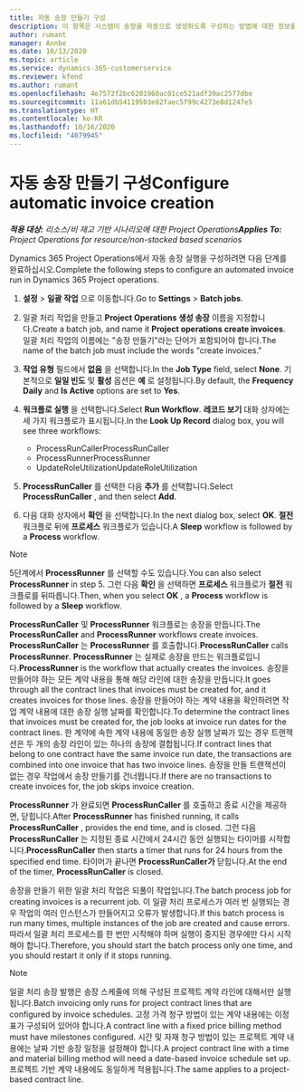 ```yaml
---
title: 자동 송장 만들기 구성
description: 이 항목은 시스템이 송장을 자동으로 생성하도록 구성하는 방법에 대한 정보를 제공합니다.
author: rumant
manager: Annbe
ms.date: 10/13/2020
ms.topic: article
ms.service: dynamics-365-customerservice
ms.reviewer: kfend
ms.author: rumant
ms.openlocfilehash: 4e7572f2bc6201960ac01ce521adf39ac2577dbe
ms.sourcegitcommit: 11a61db54119503e82faec5f99c4273e8d1247e5
ms.translationtype: HT
ms.contentlocale: ko-KR
ms.lasthandoff: 10/16/2020
ms.locfileid: "4079945"
---
```

# <a name="configure-automatic-invoice-creation"></a><span data-ttu-id="85474-103">자동 송장 만들기 구성</span><span class="sxs-lookup"><span data-stu-id="85474-103">Configure automatic invoice creation</span></span>

<span data-ttu-id="85474-104">_**적용 대상:** 리소스/비 재고 기반 시나리오에 대한 Project Operations_</span><span class="sxs-lookup"><span data-stu-id="85474-104">_**Applies To:** Project Operations for resource/non-stocked based scenarios_</span></span>


<span data-ttu-id="85474-105">Dynamics 365 Project Operations에서 자동 송장 실행을 구성하려면 다음 단계를 완료하십시오.</span><span class="sxs-lookup"><span data-stu-id="85474-105">Complete the following steps to configure an automated invoice run in Dynamics 365 Project operations.</span></span>

1. <span data-ttu-id="85474-106">**설정** > **일괄 작업** 으로 이동합니다.</span><span class="sxs-lookup"><span data-stu-id="85474-106">Go to **Settings** > **Batch jobs**.</span></span>
2. <span data-ttu-id="85474-107">일괄 처리 작업을 만들고 **Project Operations 생성 송장** 이름을 지정합니다.</span><span class="sxs-lookup"><span data-stu-id="85474-107">Create a batch job, and name it **Project operations create invoices**.</span></span> <span data-ttu-id="85474-108">일괄 처리 작업의 이름에는 "송장 만들기"라는 단어가 포함되어야 합니다.</span><span class="sxs-lookup"><span data-stu-id="85474-108">The name of the batch job must include the words "create invoices."</span></span>
3. <span data-ttu-id="85474-109">**작업 유형** 필드에서 **없음** 을 선택합니다.</span><span class="sxs-lookup"><span data-stu-id="85474-109">In the **Job Type** field, select **None**.</span></span> <span data-ttu-id="85474-110">기본적으로 **일일 빈도** 및 **활성** 옵션은 **예** 로 설정됩니다.</span><span class="sxs-lookup"><span data-stu-id="85474-110">By default, the **Frequency Daily** and **Is Active** options are set to **Yes**.</span></span>
4. <span data-ttu-id="85474-111">**워크플로 실행** 을 선택합니다.</span><span class="sxs-lookup"><span data-stu-id="85474-111">Select **Run Workflow**.</span></span> <span data-ttu-id="85474-112">**레코드 보기** 대화 상자에는 세 가지 워크플로가 표시됩니다.</span><span class="sxs-lookup"><span data-stu-id="85474-112">In the **Look Up Record** dialog box, you will see three workflows:</span></span>

    - <span data-ttu-id="85474-113">ProcessRunCaller</span><span class="sxs-lookup"><span data-stu-id="85474-113">ProcessRunCaller</span></span>
    - <span data-ttu-id="85474-114">ProcessRunner</span><span class="sxs-lookup"><span data-stu-id="85474-114">ProcessRunner</span></span>
    - <span data-ttu-id="85474-115">UpdateRoleUtilization</span><span class="sxs-lookup"><span data-stu-id="85474-115">UpdateRoleUtilization</span></span>

5. <span data-ttu-id="85474-116">**ProcessRunCaller** 를 선택한 다음 **추가** 를 선택합니다.</span><span class="sxs-lookup"><span data-stu-id="85474-116">Select **ProcessRunCaller** , and then select **Add**.</span></span>
6. <span data-ttu-id="85474-117">다음 대화 상자에서 **확인** 을 선택합니다.</span><span class="sxs-lookup"><span data-stu-id="85474-117">In the next dialog box, select **OK**.</span></span> <span data-ttu-id="85474-118">**절전** 워크플로 뒤에 **프로세스** 워크플로가 있습니다.</span><span class="sxs-lookup"><span data-stu-id="85474-118">A **Sleep** workflow is followed by a **Process** workflow.</span></span>

  > [!NOTE]
  > <span data-ttu-id="85474-119">5단계에서 **ProcessRunner** 를 선택할 수도 있습니다.</span><span class="sxs-lookup"><span data-stu-id="85474-119">You can also select **ProcessRunner** in step 5.</span></span> <span data-ttu-id="85474-120">그런 다음 **확인** 을 선택하면 **프로세스** 워크플로가 **절전** 워크플로를 뒤따릅니다.</span><span class="sxs-lookup"><span data-stu-id="85474-120">Then, when you select **OK** , a **Process** workflow is followed by a **Sleep** workflow.</span></span>

<span data-ttu-id="85474-121">**ProcessRunCaller** 및 **ProcessRunner** 워크플로는 송장을 만듭니다.</span><span class="sxs-lookup"><span data-stu-id="85474-121">The **ProcessRunCaller** and **ProcessRunner** workflows create invoices.</span></span> <span data-ttu-id="85474-122">**ProcessRunCaller** 는 **ProcessRunner** 를 호출합니다.</span><span class="sxs-lookup"><span data-stu-id="85474-122">**ProcessRunCaller** calls **ProcessRunner**.</span></span> <span data-ttu-id="85474-123">**ProcessRunner** 는 실제로 송장을 만드는 워크플로입니다.</span><span class="sxs-lookup"><span data-stu-id="85474-123">**ProcessRunner** is the workflow that actually creates the invoices.</span></span> <span data-ttu-id="85474-124">송장을 만들어야 하는 모든 계약 내용을 통해 해당 라인에 대한 송장을 만듭니다.</span><span class="sxs-lookup"><span data-stu-id="85474-124">It goes through all the contract lines that invoices must be created for, and it creates invoices for those lines.</span></span> <span data-ttu-id="85474-125">송장을 만들어야 하는 계약 내용을 확인하려면 작업 계약 내용에 대한 송장 실행 날짜를 확인합니다.</span><span class="sxs-lookup"><span data-stu-id="85474-125">To determine the contract lines that invoices must be created for, the job looks at invoice run dates for the contract lines.</span></span> <span data-ttu-id="85474-126">한 계약에 속한 계약 내용에 동일한 송장 실행 날짜가 있는 경우 트랜잭션은 두 개의 송장 라인이 있는 하나의 송장에 결합됩니다.</span><span class="sxs-lookup"><span data-stu-id="85474-126">If contract lines that belong to one contract have the same invoice run date, the transactions are combined into one invoice that has two invoice lines.</span></span> <span data-ttu-id="85474-127">송장을 만들 트랜잭션이 없는 경우 작업에서 송장 만들기를 건너뜁니다.</span><span class="sxs-lookup"><span data-stu-id="85474-127">If there are no transactions to create invoices for, the job skips invoice creation.</span></span>

<span data-ttu-id="85474-128">**ProcessRunner** 가 완료되면 **ProcessRunCaller** 를 호출하고 종료 시간을 제공하면, 닫힙니다.</span><span class="sxs-lookup"><span data-stu-id="85474-128">After **ProcessRunner** has finished running, it calls **ProcessRunCaller** , provides the end time, and is closed.</span></span> <span data-ttu-id="85474-129">그런 다음 **ProcessRunCaller** 는 지정된 종료 시간에서 24시간 동안 실행되는 타이머를 시작합니다.</span><span class="sxs-lookup"><span data-stu-id="85474-129">**ProcessRunCaller** then starts a timer that runs for 24 hours from the specified end time.</span></span> <span data-ttu-id="85474-130">타이머가 끝나면 **ProcessRunCaller가** 닫힙니다.</span><span class="sxs-lookup"><span data-stu-id="85474-130">At the end of the timer, **ProcessRunCaller** is closed.</span></span>

<span data-ttu-id="85474-131">송장을 만들기 위한 일괄 처리 작업은 되풀이 작업입니다.</span><span class="sxs-lookup"><span data-stu-id="85474-131">The batch process job for creating invoices is a recurrent job.</span></span> <span data-ttu-id="85474-132">이 일괄 처리 프로세스가 여러 번 실행되는 경우 작업의 여러 인스턴스가 만들어지고 오류가 발생합니다.</span><span class="sxs-lookup"><span data-stu-id="85474-132">If this batch process is run many times, multiple instances of the job are created and cause errors.</span></span> <span data-ttu-id="85474-133">따라서 일괄 처리 프로세스를 한 번만 시작해야 하며 실행이 중지된 경우에만 다시 시작해야 합니다.</span><span class="sxs-lookup"><span data-stu-id="85474-133">Therefore, you should start the batch process only one time, and you should restart it only if it stops running.</span></span>

> [!NOTE]
> <span data-ttu-id="85474-134">일괄 처리 송장 발행은 송장 스케줄에 의해 구성된 프로젝트 계약 라인에 대해서만 실행됩니다.</span><span class="sxs-lookup"><span data-stu-id="85474-134">Batch invoicing only runs for project contract lines that are configured by invoice schedules.</span></span> <span data-ttu-id="85474-135">고정 가격 청구 방법이 있는 계약 내용에는 이정표가 구성되어 있어야 합니다.</span><span class="sxs-lookup"><span data-stu-id="85474-135">A contract line with a fixed price billing method must have milestones configured.</span></span> <span data-ttu-id="85474-136">시간 및 자재 청구 방법이 있는 프로젝트 계약 내용에는 날짜 기반 송장 일정을 설정해야 합니다.</span><span class="sxs-lookup"><span data-stu-id="85474-136">A project contract line with a time and material billing method will need a date-based invoice schedule set up.</span></span> <span data-ttu-id="85474-137">프로젝트 기반 계약 내용에도 동일하게 적용됩니다.</span><span class="sxs-lookup"><span data-stu-id="85474-137">The same applies to a project-based contract line.</span></span>     
